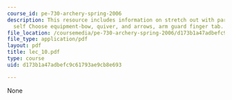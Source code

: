 ```yaml
---
course_id: pe-730-archery-spring-2006
description: This resource includes information on stretch out with partner or by
  self Choose equipment-bow, quiver, and arrows, arm guard finger tab.
file_location: /coursemedia/pe-730-archery-spring-2006/d173b1a47adbefc9c61793ae9cb8e693_lec_10.pdf
file_type: application/pdf
layout: pdf
title: lec_10.pdf
type: course
uid: d173b1a47adbefc9c61793ae9cb8e693

---
```

None